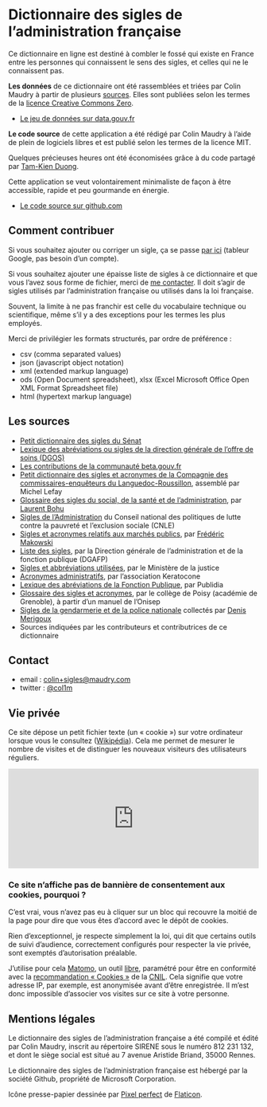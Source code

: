 # Dictionnaire des sigles de l’administration française

Ce dictionnaire en ligne est destiné à combler le fossé qui existe en France entre les personnes qui connaissent le sens des sigles, et celles qui ne le connaissent pas.

**Les données** de ce dictionnaire ont été rassemblées et triées par Colin Maudry à partir de plusieurs [sources](#lessources). Elles sont publiées selon les termes de la [licence Creative Commons Zero](http://creativecommons.org/publicdomain/zero/1.0/).

*   [Le jeu de données sur data.gouv.fr](https://www.data.gouv.fr/datasets/5ee0d624d915e528468166c6)

**Le code source** de cette application a été rédigé par Colin Maudry à l’aide de plein de logiciels libres et est publié selon les termes de la licence MIT.

Quelques précieuses heures ont été économisées grâce à du code partagé par [Tam-Kien Duong](https://github.com/taniki).

Cette application se veut volontairement minimaliste de façon à être accessible, rapide et peu gourmande en énergie.

*   [Le code source sur github.com](https://github.com/ColinMaudry/dictionnaire-sigles)

## Comment contribuer

Si vous souhaitez ajouter ou corriger un sigle, ça se passe [par ici](https://docs.google.com/spreadsheets/d/1kEJzE-8nCBZakKWptfrc5HhuctOEnMYy8AgxGz6dNW4/edit) (tableur Google, pas besoin d’un compte).

Si vous souhaitez ajouter une épaisse liste de sigles à ce dictionnaire et que vous l’avez sous forme de fichier, merci de [me contacter](#contact). Il doit s’agir de sigles utilisés par l’administration française ou utilisés dans la loi française.

Souvent, la limite à ne pas franchir est celle du vocabulaire technique ou scientifique, même s’il y a des exceptions pour les termes les plus employés.

Merci de privilégier les formats structurés, par ordre de préférence :

*   csv (comma separated values)
*   json (javascript object notation)
*   xml (extended markup language)
*   ods (Open Document spreadsheet), xlsx (Excel Microsoft Office Open XML Format Spreadsheet file)
*   html (hypertext markup language)

## Les sources

*   [Petit dictionnaire des sigles du Sénat](https://www.senat.fr/histoire/sigles.html)
*   [Lexique des abréviations ou sigles de la direction générale de l’offre de soins (DGOS)](http://www.metiers-fonctionpubliquehospitaliere.sante.gouv.fr/Lexique-des-abreviations-ou-sigles.html)
*   [Les contributions de la communauté beta.gouv.fr](https://github.com/betagouv/glossary-bot)
*   [Petit dictionnaire des sigles et acronymes de la Compagnie des commissaires-enquêteurs du Languedoc-Roussillon](http://www.cce-lrv.com/documents/images/general_photos/151_Fichier.pdf), assemblé par Michel Lefay
*   [Glossaire des sigles du social, de la santé et de l’administration](http://maraudes.fr/glossaire-sigles-social-de-sante-de-ladministration/), par [Laurent Bohu](https://twitter.com/lolobobo)
*   [Sigles de l’Administration](https://www.cnle.gouv.fr/Sigles-de-l-Administration.html) du Conseil national des politiques de lutte contre la pauvreté et l’exclusion sociale (CNLE)
*   [Sigles et acronymes relatifs aux marchés publics](http://www.marche-public.fr/Marches-publics/Definitions/Marches-publics-Sigles.htm), par [Frédéric Makowski](https://twitter.com/marchespublics)
*   [Liste des sigles](https://www.fonction-publique.gouv.fr/files/files/statistiques/rapports_annuels/2016/G_Liste_des_sigles.pdf), par la Direction générale de l’administration et de la fonction publique (DGAFP)
*   [Sigles et abbréviations utilisées](http://www.justice.gouv.fr/art_pix/Stat_Annuaire_ministere-justice_sigles.pdf), par le Ministère de la justice
*   [Acronymes administratifs](https://www.keratocone.net/acronymes.html), par l’association Keratocone
*   [Lexique des abréviations de la Fonction Publique](https://concours-fonction-publique.publidia.fr/guide-fonction-publique/infos-utiles/lexique-fonction-publique), par Publidia
*   [Glossaire des sigles et acronymes](http://www.ac-grenoble.fr/college/poisy/orientation/orientation-sigles-et-acronymes/), par le collège de Poisy (académie de Grenoble), à partir d’un manuel de l’Onisep
*   [Sigles de la gendarmerie et de la police nationale](https://gist.github.com/ColinMaudry/fe30f024d3cea20d1f6ccd579d9acd3f#file-gendarmerie-csv) collectés par [Denis Merigoux](https://merigoux.ovh)
*   Sources indiquées par les contributeurs et contributrices de ce dictionnaire

## Contact

*   email : colin+sigles@maudry.com
*   twitter : [@col1m](https://twitter.com/col1m)

## Vie privée

Ce site dépose un petit fichier texte (un « cookie ») sur votre ordinateur lorsque vous le consultez ([Wikipédia](https://fr.wikipedia.org/wiki/Cookie_(informatique))). Cela me permet de mesurer le nombre de visites et de distinguer les nouveaux visiteurs des utilisateurs réguliers.

<div style="background-color: #ccc;"><iframe style="border: 0; height: 200px; width: 100%;" title="Opt-out du cookie de suivi" src="https://analytics.maudry.com/index.php?module=CoreAdminHome&amp;action=optOut&amp;language=fr&amp;backgroundColor=&amp;fontColor=&amp;fontSize=&amp;fontFamily="></iframe></div>

### Ce site n’affiche pas de bannière de consentement aux cookies, pourquoi ?

C’est vrai, vous n’avez pas eu à cliquer sur un bloc qui recouvre la moitié de la page pour dire que vous êtes d’accord avec le dépôt de cookies.

Rien d’exceptionnel, je respecte simplement la loi, qui dit que certains outils de suivi d’audience, correctement configurés pour respecter la vie privée, sont exemptés d’autorisation préalable.

J’utilise pour cela [Matomo](https://matomo.org/), un outil [libre](https://matomo.org/free-software/), paramétré pour être en conformité avec la [recommandation « Cookies »](https://www.cnil.fr/fr/solutions-pour-les-cookies-de-mesure-daudience) de la [CNIL](http://sigl.es/cnil). Cela signifie que votre adresse IP, par exemple, est anonymisée avant d’être enregistrée. Il m’est donc impossible d’associer vos visites sur ce site à votre personne.

## Mentions légales

Le dictionnaire des sigles de l’administration française a été compilé et édité par Colin Maudry, inscrit au répertoire SIRENE sous le numéro 812 231 132, et dont le siège social est situé au 7 avenue Aristide Briand, 35000 Rennes.

Le dictionnaire des sigles de l’administration française est hébergé par la société Github, propriété de Microsoft Corporation.

Icône presse-papier dessinée par [Pixel perfect](https://icon54.com/) de [Flaticon](http://www.flaticon.com).
